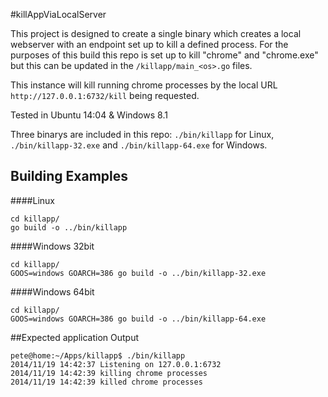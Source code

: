 #killAppViaLocalServer 

This project is designed to create a single binary which creates a local
webserver with an endpoint set up to kill a defined process. For the purposes
of this build this repo is set up to kill "chrome" and "chrome.exe" but this
can be updated in the `/killapp/main_<os>.go` files.

This instance will kill running chrome processes by the local URL `http://127.0.0.1:6732/kill` being requested.

Tested in Ubuntu 14:04 & Windows 8.1

Three binarys are included in this repo: `./bin/killapp` for Linux, `./bin/killapp-32.exe` and `./bin/killapp-64.exe` for Windows.

## Building Examples

####Linux

```
cd killapp/
go build -o ../bin/killapp
```

####Windows 32bit

```
cd killapp/
GOOS=windows GOARCH=386 go build -o ../bin/killapp-32.exe
```

####Windows 64bit

```
cd killapp/
GOOS=windows GOARCH=386 go build -o ../bin/killapp-64.exe
```

##Expected application Output

```
pete@home:~/Apps/killapp$ ./bin/killapp
2014/11/19 14:42:37 Listening on 127.0.0.1:6732
2014/11/19 14:42:39 killing chrome processes
2014/11/19 14:42:39 killed chrome processes
```
